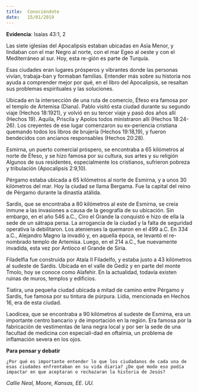 ```yaml
---
title:  Conociéndote 
date:   15/01/2019
---
```


**Evidencia**: Isaías 43:1, 2 

Las siete iglesias del Apocalipsis estaban ubicadas en Asia Menor, y lindaban con el mar Negro al norte, con el mar Egeo al oeste y con el Mediterráneo al sur. Hoy, esta re-gión es parte de Turquía. 

Esas ciudades eran lugares prósperos y vibrantes donde las personas vivían, trabaja-ban y formaban familias. Entender más sobre su historia nos ayuda a comprender mejor por qué, en el libro del Apocalipsis, se resaltan sus problemas espirituales y las soluciones. 

Ubicada en la intersección de una ruta de comercio, Éfeso era famosa por el templo de Artemisa (Diana). Pablo visitó esta ciudad durante su segundo viaje (Hechos 18:1921), y volvió en su tercer viaje y pasó dos años allí (Hechos 19). Aquila, Priscila y Apolos todos ministraron allí (Hechos 18:24-26). Los creyentes de ese lugar comenzaron su ex-periencia cristiana quemando todos los libros de brujería (Hechos 19:18,19), y fueron bendecidos con ancianos responsables (Hechos 20:28). 

Esmirna, un puerto comercial próspero, se encontraba a 65 kilómetros al norte de Éfeso, y se hizo famosa por su cultura, sus artes y su religión Algunos de sus residentes, especialmente los cristianos, sufrieron pobreza y tribulación (Apocalipsis 2:9,10). 

Pérgamo estaba ubicada a 65 kilómetros al norte de Esmirna, y a unos 30 kilómetros del mar. Hoy la ciudad se llama Bergama. Fue la capital del reino de Pérgamo durante la dinastía atálida. 

Sardis, que se encontraba a 80 kilómetros al este de Esmirna, se creía inmune a las invasiones a causa de la geografía de su ubicación. Sin embargo, en el año 546 a.C., Ciro el Grande la conquistó e hizo de ella la sede de un sátrapa persa. La arrogancia de la ciudad y la falta de seguridad operativa la debilitaron. Los atenienses la quemaron en el 499 a.C. En 334 a.C., Alejandro Magno la invadió y, en aquella época, se levantó el re-nombrado templo de Artemisa. Luego, en el 214 a.C., fue nuevamente invadida, esta vez por Antíoco el Grande de Siria. 

Filadelfia fue construida por Atala II Filadelfo, y estaba justo a 43 kilómetros al sudeste de Sardis. Ubicada en el valle de Gediz y en parte del monte Tmolo, hoy se conoce como Alafehir. En la actualidad, todavía existen ruinas de muros, templos y edificios. 

Tiatira, una pequeña ciudad ubicada a mitad de camino entre Pérgamo y Sardis, fue famosa por su tintura de púrpura. Lidia, mencionada en Hechos 16, era de esta ciudad. 

Laodicea, que se encontraba a 90 kilómetros al sudeste de Esmirna, era un importante centro bancario y de importación en la región. Era famosa por la fabricación de vestimentas de lana negra local y por ser la sede de una facultad de medicina con especiali-dad en oftalmia, un problema de inflamación severa en los ojos. 

**Para pensar y debatir**

`¿Por qué es importante entender lo que los ciudadanos de cada una de esas ciudades enfrentaban en su vida diaria? ¿De qué modo eso podía impactar en que aceptaran o rechazaran la historia de Jesús?`

_Callie Neal, Moore, Kansas, EE. UU._